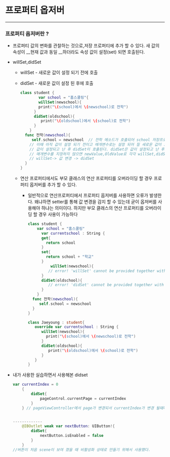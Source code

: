 # 프로퍼티 옵저버

---

### 프로퍼티 옵저버란 ?

* 프로퍼티 값의 변화를 관찰하는 것으로,저장 프로퍼티에 추가 할 수 있다.
  새 값의 속성이 __현재 값과 동일 __하더라도 속성 값이 설정(set) 되면 호출된다. 

* willSet,didSet

  * willSet - 새로운 값이 설정 되기 전에 호출

  * didSet - 새로운 값이 설정 된 후에 호출

    ~~~swift
    class student {
    		var school = "홈스쿨링"{
      		willSet(newschool){
            print("\(school)에서 \(newschool)로 전학")
          }
          didSet(oldschool){
             print("\(oldschool)에서 \(school)로 전학")
          }
        }
      func 전학(newschool){
         self.school = newschool  // 전학 메소드가 호출되어 school 저장프로퍼티의 값이 새로 설정될 때 willSet이 먼저 호출되게 된다.
        // 이때 아직 값이 설정 되기 전이고 매개변수로는 설정 되어 질 새로운 값이 오게 된다.
        // 값이 설정되고 난 후 didSet이 호출된다. didSet은 값이 설정되고 난 후 이 전에 저장되어 있던 값이 매개변수로 오게 된다.
        // 매개변수를 지정하지 않으면 newValue,OldValue로 각각 willSet,didSet 에서 접근 할 수 있다.
        // willSet-> 값 변경 -> didSet
      }
    }
    ~~~

    

  * 연산 프로퍼티에서도 부모 클래스의 연산 프로퍼티를 오버라이딩 할 경우 프로퍼티 옵저버를 추가 할 수 있다.

    * 일반적으로 연산프로퍼티에서 프로퍼티 옵저버를 사용하면 오류가 발생한다. 왜냐하면 setter를 통해 값 변경을 감지 할 수 있는데 굳이 옵저버를 사용해야 하냐는 의미이다. 하지만 부모 클래스의 연산 프로퍼티를 오버라이딩 할 경우  사용이 가능하다

      ~~~swift
      class student {
          var school = "홈스쿨링"
      		var currentschool : String {
            get{
              return school
            }
            set{
              return school + "학교"
            }
        		willSet(newschool){
               // error! 'willSet' cannot be provided together with a getter    
            }
            didSet(oldschool){
               // error! 'didSet' cannot be provided together with a getter
            }
          }
        func 전학(newschool){
           self.school = newschool  
        }
      }
      
      class Jaeyoung : student{
         override var currentschool : String {
           	willSet(newschool){
              print("\(school)에서 \(newschool)로 전학")
            }
            didSet(oldschool){
               print("\(oldschool)에서 \(school)로 전학") 
            }
         }
      }
      ~~~

      

* 내가 사용한 실습하면서 사용해본 didset

  ~~~swift
  var currentIndex = 0
      {
          didSet{
              pageControl.currentPage = currentIndex
          }
      } // pageViewController에서 page가 변경되서 currentIndex가 변경 될때마다 pageControl의 currentPage값을 currentIndex값으로 초기화 해줬다.
  
  
  -------------
      @IBOutlet weak var nextButton: UIButton!{
          didSet{
              nextButton.isEnabled = false
          }
      }
  //버튼이 처음 scene이 보여 졌을 때 비활성화 상태로 만들기 위해서 사용했다.
  ~~~

  

